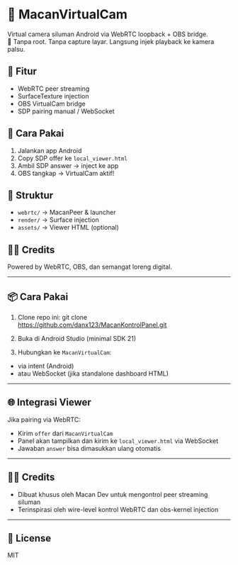 # 🐅 MacanVirtualCam
Virtual camera siluman Android via WebRTC loopback + OBS bridge.  
📡 Tanpa root. Tanpa capture layar. Langsung injek playback ke kamera palsu.

## 🔧 Fitur
- WebRTC peer streaming
- SurfaceTexture injection
- OBS VirtualCam bridge
- SDP pairing manual / WebSocket

## 🚀 Cara Pakai
1. Jalankan app Android
2. Copy SDP offer ke `local_viewer.html`
3. Ambil SDP answer → inject ke app
4. OBS tangkap → VirtualCam aktif!

## 📁 Struktur
- `webrtc/` → MacanPeer & launcher
- `render/` → Surface injection
- `assets/` → Viewer HTML (optional)

## 🧙‍♂️ Credits
Powered by WebRTC, OBS, dan semangat loreng digital.


---

## 📦 Cara Pakai

1. Clone repo ini:
git clone https://github.com/danx123/MacanKontrolPanel.git

2. Buka di Android Studio (minimal SDK 21)

3. Hubungkan ke `MacanVirtualCam`:
- via intent (Android)
- atau WebSocket (jika standalone dashboard HTML)

---

## 🌐 Integrasi Viewer

Jika pairing via WebRTC:
- Kirim `offer` dari `MacanVirtualCam`
- Panel akan tampilkan dan kirim ke `local_viewer.html` via WebSocket
- Jawaban `answer` bisa dimasukkan ulang otomatis

---

## 🧙‍♂️ Credits

- Dibuat khusus oleh Macan Dev untuk mengontrol peer streaming siluman
- Terinspirasi oleh wire-level kontrol WebRTC dan obs-kernel injection

---

## 📄 License

MIT

